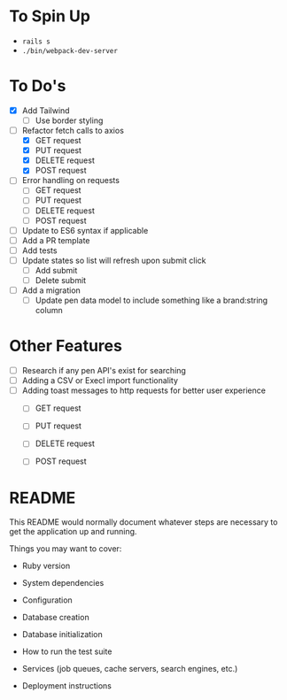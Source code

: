 # To Spin Up

- `rails s`
- `./bin/webpack-dev-server`

# To Do's

- [x] Add Tailwind
  - [ ] Use border styling
- [ ] Refactor fetch calls to axios
  - [x] GET request
  - [x] PUT request
  - [x] DELETE request
  - [x] POST request
- [ ] Error handling on requests
  - [ ] GET request
  - [ ] PUT request
  - [ ] DELETE request
  - [ ] POST request
- [ ] Update to ES6 syntax if applicable
- [ ] Add a PR template
- [ ] Add tests
- [ ] Update states so list will refresh upon submit click
  - [ ] Add submit
  - [ ] Delete submit
- [ ] Add a migration
  - [ ] Update pen data model to include something like a brand:string column

# Other Features
- [ ] Research if any pen API's exist for searching
- [ ] Adding a CSV or Execl import functionality
- [ ] Adding toast messages to http requests for better user experience
  - [ ] GET request
  - [ ] PUT request
  - [ ] DELETE request
  - [ ] POST request



# README

This README would normally document whatever steps are necessary to get the
application up and running.

Things you may want to cover:

* Ruby version

* System dependencies

* Configuration

* Database creation

* Database initialization

* How to run the test suite

* Services (job queues, cache servers, search engines, etc.)

* Deployment instructions

